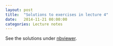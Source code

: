 ```yaml
---
layout: post
title:  "Solutions to exercises in lecture 4"
date:   2014-11-21 00:00:00
categories: Lecture notes
---
```


See the solutions under [nbviewer](http://nbviewer.ipython.org/url/raw.githubusercontent.com/ggorman/Introduction-to-programming-for-geoscientists/master/notebook/Lecture-4-Introduction-to-programming-for-geoscientists-Solutions.ipynb).


